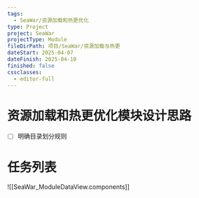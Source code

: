 ```yaml
---
tags:
  - SeaWar/资源加载和热更优化
type: Project
project: SeaWar
projectType: Module
fileDirPath: 项目/SeaWar/资源加载与热更
dateStart: 2025-04-07
dateFinish: 2025-04-10
finished: false
cssclasses:
  - editor-full
---
```


# 资源加载和热更优化模块设计思路
- [ ] 明确目录划分规则

# 任务列表
![[SeaWar_ModuleDataView.components]]


